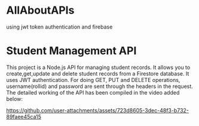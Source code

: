 # AllAboutAPIs
using jwt token authentication and firebase

# Student Management API

This project is a Node.js API for managing student records. It allows you to create,get,update and delete student records from a Firestore database. It uses JWT authentication. For doing GET, PUT and DELETE operations, username(rollid) and password are sent through the headers in the request. The detailed working of the API has been compiled in the video added below: 


https://github.com/user-attachments/assets/723d8605-3dec-48f3-b732-89faee45ca15
